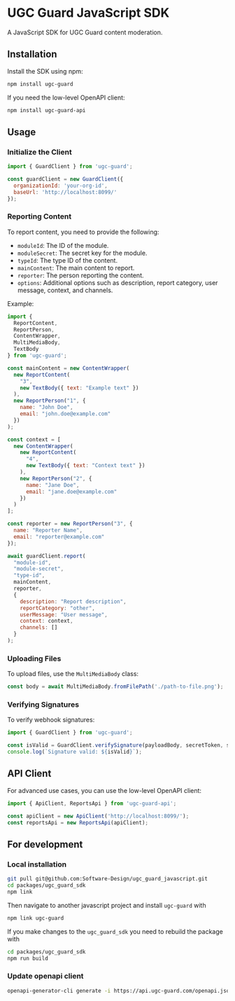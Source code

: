 # UGC Guard JavaScript SDK

A JavaScript SDK for UGC Guard content moderation.

## Installation

Install the SDK using npm:

```sh
npm install ugc-guard
```

If you need the low-level OpenAPI client:

```sh
npm install ugc-guard-api
```

## Usage

### Initialize the Client

```js
import { GuardClient } from 'ugc-guard';

const guardClient = new GuardClient({
  organizationId: 'your-org-id',
  baseUrl: 'http://localhost:8099/'
});
```

### Reporting Content

To report content, you need to provide the following:

- `moduleId`: The ID of the module.
- `moduleSecret`: The secret key for the module.
- `typeId`: The type ID of the content.
- `mainContent`: The main content to report.
- `reporter`: The person reporting the content.
- `options`: Additional options such as description, report category, user message, context, and channels.

Example:

```js
import { 
  ReportContent,
  ReportPerson,
  ContentWrapper,
  MultiMediaBody,
  TextBody
} from 'ugc-guard';

const mainContent = new ContentWrapper(
  new ReportContent(
    "3",
    new TextBody({ text: "Example text" })
  ),
  new ReportPerson("1", {
    name: "John Doe",
    email: "john.doe@example.com"
  })
);

const context = [
  new ContentWrapper(
    new ReportContent(
      "4",
      new TextBody({ text: "Context text" })
    ),
    new ReportPerson("2", {
      name: "Jane Doe",
      email: "jane.doe@example.com"
    })
  )
];

const reporter = new ReportPerson("3", {
  name: "Reporter Name",
  email: "reporter@example.com"
});

await guardClient.report(
  "module-id",
  "module-secret",
  "type-id",
  mainContent,
  reporter,
  {
    description: "Report description",
    reportCategory: "other",
    userMessage: "User message",
    context: context,
    channels: []
  }
);
```

### Uploading Files

To upload files, use the `MultiMediaBody` class:

```js
const body = await MultiMediaBody.fromFilePath('./path-to-file.png');
```

### Verifying Signatures

To verify webhook signatures:

```js
import { GuardClient } from 'ugc-guard';

const isValid = GuardClient.verifySignature(payloadBody, secretToken, signatureHeader);
console.log(`Signature valid: ${isValid}`);
```

## API Client

For advanced use cases, you can use the low-level OpenAPI client:

```js
import { ApiClient, ReportsApi } from 'ugc-guard-api';

const apiClient = new ApiClient('http://localhost:8099/');
const reportsApi = new ReportsApi(apiClient);
```


## For development
### Local installation
```bash
git pull git@github.com:Software-Design/ugc_guard_javascript.git
cd packages/ugc_guard_sdk
npm link
```
Then navigate to another javascript project and install `ugc-guard` with
```bash
npm link ugc-guard
``` 
If you make changes to the `ugc_guard_sdk` you need to rebuild the package with
```bash
cd packages/ugc_guard_sdk
npm run build
```

### Update openapi client
```bash
openapi-generator-cli generate -i https://api.ugc-guard.com/openapi.json -g javascript  --additional-properties=projectName=ugc_guard_javascript_api,projectVersion="1.0.0", -o packages/api
```


